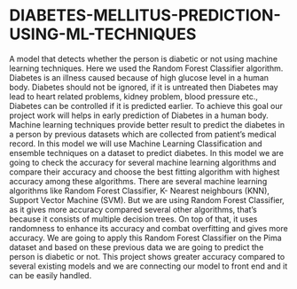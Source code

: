 # DIABETES-MELLITUS-PREDICTION-USING-ML-TECHNIQUES
A model that detects whether the person is diabetic or not using machine learning techniques. Here we used the Random Forest Classifier algorithm.
Diabetes is an illness caused because of high glucose level in a human body. Diabetes should not be ignored, if it is untreated then Diabetes may lead to heart related problems, kidney problem, blood pressure etc., Diabetes can be controlled if it is predicted earlier. To achieve this goal our project work will helps in early prediction of Diabetes in a human body. Machine learning techniques provide better result to predict the diabetes in a person by previous datasets which are collected from patient’s medical record. In this model we will use Machine Learning Classification and ensemble techniques on a dataset to predict diabetes. In this model we are going to check the accuracy for several machine learning algorithms and compare their accuracy and choose the best fitting algorithm with highest accuracy among these algorithms. There are several machine learning algorithms like Random Forest Classifier, K- Nearest neighbours (KNN), Support Vector Machine (SVM). But we are using Random Forest Classifier, as it gives more accuracy compared several other algorithms, that’s because it consists of multiple decision trees. On top of that, it uses randomness to enhance its accuracy and combat overfitting and gives more accuracy. We are going to apply this Random Forest Classifier on the Pima dataset and based on these previous data we are going to predict the person is diabetic or not. This project shows greater accuracy compared to several existing models and we are connecting our model to front end and it can be easily handled.
